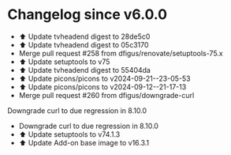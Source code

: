 # Changelog since v6.0.0
- ⬆️ Update tvheadend digest to 28de5c0 
- ⬆️ Update tvheadend digest to 05c3170 
- Merge pull request #258 from dfigus/renovate/setuptools-75.x 
- ⬆️ Update setuptools to v75 
- ⬆️ Update tvheadend digest to 55404da 
- ⬆️ Update picons/picons to v2024-09-21--23-05-53 
- ⬆️ Update picons/picons to v2024-09-12--21-17-13 
- Merge pull request #260 from dfigus/downgrade-curl

Downgrade curl to due regression in 8.10.0 
- Downgrade curl to due regression in 8.10.0 
- ⬆️ Update setuptools to v74.1.3 
- ⬆️ Update Add-on base image to v16.3.1 
